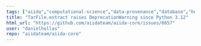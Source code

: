 ```yaml
---
tags: ["aiida","computational-science","data-provenance","database","help-wanted","priority/important","provenance","scheduler","ssh","topic/archive","type/enhancement","workflow","workflow-engine","workflows"]
title: "TarFile.extract raises DeprecationWarning since Python 3.12"
html_url: "https://github.com/aiidateam/aiida-core/issues/6657"
user: "danielhollas"
repo: "aiidateam/aiida-core"
---
```


